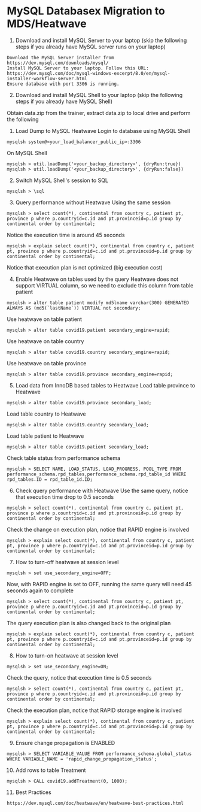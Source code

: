 # MySQL Databasex Migration to MDS/Heatwave
1. Download and install MySQL Server to your laptop (skip the following steps if you already have MySQL server runs on your laptop)
```
Download the MySQL Server installer from https://dev.mysql.com/downloads/mysql/
Install MySQL Server to your laptop. Follow this URL: https://dev.mysql.com/doc/mysql-windows-excerpt/8.0/en/mysql-installer-workflow-server.html
Ensure database with port 3306 is running.
```
2. Download and install MySQL Shell to your laptop (skip the following steps if you already have MySQL Shell)






Obtain data.zip from the trainer, extract data.zip to local drive and perform the following

1. Load Dump to MySQL Heatwave
Login to database using MySQL Shell
```
mysqlsh system@<your_load_balancer_public_ip>:3306
```
On MySQL Shell
```
mysqlsh > util.loadDump('<your_backup_directory>', {dryRun:true})
mysqlsh > util.loadDump('<your_backup_directory>', {dryRun:false})
```

2. Switch MySQL Shell's session to SQL
```
mysqlsh > \sql
```

3. Query performance without Heatwave
Using the same session
```
mysqlsh > select count(*), continental from country c, patient pt, province p where p.countryid=c.id and pt.provinceid=p.id group by continental order by continental;
```
Notice the execution time is around 45 seconds
```
mysqlsh > explain select count(*), continental from country c, patient pt, province p where p.countryid=c.id and pt.provinceid=p.id group by continental order by continental; 
```
Notice that execution plan is not optimized (big execution cost)

4. Enable Heatwave on tables used by the query
Heatwave does not support VIRTUAL column, so we need to exclude this column from table patient
```
mysqlsh > alter table patient modify md5lname varchar(300) GENERATED ALWAYS AS (md5(`lastName`)) VIRTUAL not secondary;
```
Use heatwave on table patient
```
mysqlsh > alter table covid19.patient secondary_engine=rapid;
```
Use heatwave on table country
```
mysqlsh > alter table covid19.country secondary_engine=rapid;
```
Use heatwave on table province
```
mysqlsh > alter table covid19.province secondary_engine=rapid;
```

5. Load data from InnoDB based tables to Heatwave
Load table province to Heatwave
```
mysqlsh > alter table covid19.province secondary_load;
```
Load table country to Heatwave
```
mysqlsh > alter table covid19.country secondary_load;
```
Load table patient to Heatwave
```
mysqlsh > alter table covid19.patient secondary_load;
```
Check table status from performance schema 
```
mysqlsh > SELECT NAME, LOAD_STATUS, LOAD_PROGRESS, POOL_TYPE FROM performance_schema.rpd_tables,performance_schema.rpd_table_id WHERE rpd_tables.ID = rpd_table_id.ID;
```

6. Check query performance with Heatwave
Use the same query, notice that execution time drop to 0.5 seconds
```
mysqlsh > select count(*), continental from country c, patient pt, province p where p.countryid=c.id and pt.provinceid=p.id group by continental order by continental;
```
Check the change on execution plan, notice that RAPID engine is involved
```
mysqlsh > explain select count(*), continental from country c, patient pt, province p where p.countryid=c.id and pt.provinceid=p.id group by continental order by continental;
```

7. How to turn-off heatwave at session level  
```
mysqlsh > set use_secondary_engine=OFF;
```
Now, with RAPID engine is set to OFF, running the same query will need 45 seconds again to complete
```
mysqlsh > select count(*), continental from country c, patient pt, province p where p.countryid=c.id and pt.provinceid=p.id group by continental order by continental;
```
The query execution plan is also changed back to the original plan
```
mysqlsh > explain select count(*), continental from country c, patient pt, province p where p.countryid=c.id and pt.provinceid=p.id group by continental order by continental;
```
8. How to turn-on heatwave at session level
```
mysqlsh > set use_secondary_engine=ON;
```
Check the query, notice that execution time is 0.5 seconds
```
mysqlsh > select count(*), continental from country c, patient pt, province p where p.countryid=c.id and pt.provinceid=p.id group by continental order by continental;
```
Check the execution plan, notice that RAPID storage engine is involved
```
mysqlsh > explain select count(*), continental from country c, patient pt, province p where p.countryid=c.id and pt.provinceid=p.id group by continental order by continental;
```
9. Ensure change propagation is ENABLED
```
mysqlsh > SELECT VARIABLE_VALUE FROM performance_schema.global_status WHERE VARIABLE_NAME = 'rapid_change_propagation_status';
```
10. Add rows to table Treatment
```
mysqlsh > CALL covid19.addTreatment(0, 1000);
```
11. Best Practices
```
https://dev.mysql.com/doc/heatwave/en/heatwave-best-practices.html
```
